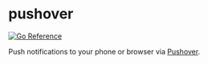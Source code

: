 pushover
========

[![Go Reference](https://pkg.go.dev/badge/github.com/AlekSi/pushover.svg)](https://pkg.go.dev/github.com/AlekSi/pushover)

Push notifications to your phone or browser via [Pushover](http://pushover.net).
